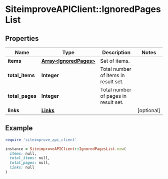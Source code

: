 # SiteimproveAPIClient::IgnoredPagesList

## Properties

| Name | Type | Description | Notes |
| ---- | ---- | ----------- | ----- |
| **items** | [**Array&lt;IgnoredPages&gt;**](IgnoredPages.md) | Set of items. |  |
| **total_items** | **Integer** | Total number of items in result set. |  |
| **total_pages** | **Integer** | Total number of pages in result set. |  |
| **links** | [**Links**](Links.md) |  | [optional] |

## Example

```ruby
require 'siteimprove_api_client'

instance = SiteimproveAPIClient::IgnoredPagesList.new(
  items: null,
  total_items: null,
  total_pages: null,
  links: null
)
```


